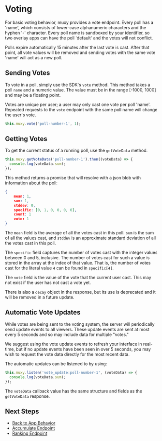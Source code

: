 # Voting
For basic voting behavior, muxy provides a vote endpoint. Every poll has a 'name', which consists of
lower-case alphanumeric characters and the hyphen '-' character. Every poll name is sandboxed by
your identifier, so two overlay apps can have the poll 'default' and the votes will not conflict.

Polls expire automatically 15 minutes after the last vote is cast. After that point, all vote values
will be removed and sending votes with the same vote 'name' will act as a new poll.

## Sending Votes
To vote in a poll, simply use the SDK's `vote` method. This method takes a poll `name` and a
numeric value. The value must be in the range [-1000, 1000] and may be a floating point.

Votes are unique per user; a user may only cast one vote per poll 'name'. Repeated requests
to the `vote` endpoint with the same poll name will change the user's vote.

```javascript
this.muxy.vote('poll-number-1', 1);
```

## Getting Votes
To get the current status of a running poll, use the `getVoteData` method.

```javascript
this.muxy.getVoteData('poll-number-1').then((voteData) => {
  console.log(voteData.sum);
});
```

This method returns a promise that will resolve with a json blob with information about the poll:
```json
{
    mean: 1,
    sum: 1,
    stddev: 0,
    specific: [0, 1, 0, 0, 0, 0],
    count: 1
    vote: 1
}
```

The `mean` field is the average of all the votes cast in this poll. `sum` is the sum of all the
values cast, and `stddev` is an approximate standard deviation of all the votes cast in this poll.

The `specific` field captures the number of votes cast with the integer values between 0 and 5,
inclusive. The number of votes cast for such a value is stored in the array at the index of that
value. That is, the number of votes cast for the literal value `4` can be found in `specific[4]`.

The `vote` field is the value of the vote that the current user cast. This may not exist if the
user has not cast a vote yet.

There is also a `decay` object in the response, but its use is deprecated and it will be removed
in a future update.

## Automatic Vote Updates
While votes are being sent to the voting system, the server will periodically send update events to
all viewers. These update events are sent at most every 5 seconds and so may include data for
multiple "votes."

We suggest using the vote update events to refresh your interface in real-time, but if no update
events have been seen in over 5 seconds, you may wish to request the vote data directly for the
most recent data.

The automatic updates can be listened to by using:

```javascript
this.muxy.listen('vote_update:poll-number-1', (voteData) => {
  console.log(voteData.sum);
});
```

The `voteData` callback value has the same structure and fields as the `getVoteData` response.

## Next Steps
 - [Back to App Behavior](AppBehavior.md)
 - [Accumulate Endpoint](Accumulate.md)
 - [Ranking Endpoint](Rank.md)
